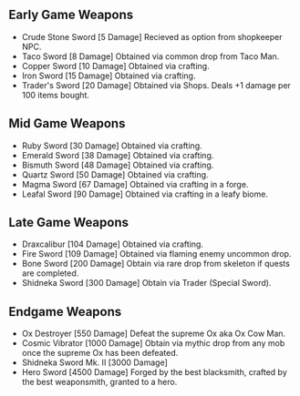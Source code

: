 ## Early Game Weapons
- Crude Stone Sword [5 Damage] Recieved as option from shopkeeper NPC.
- Taco Sword [8 Damage] Obtained via common drop from Taco Man.
- Copper Sword [10 Damage] Obtained via crafting.
- Iron Sword [15 Damage] Obtained via crafting.
- Trader's Sword [20 Damage] Obtained via Shops. Deals +1 damage per 100 items bought.
## Mid Game Weapons
- Ruby Sword [30 Damage] Obtained via crafting.
- Emerald Sword [38 Damage] Obtained via crafting.
- Bismuth Sword [48 Damage] Obtained via crafting.
- Quartz Sword [50 Damage] Obtained via crafting.
- Magma Sword [67 Damage] Obtained via crafting in a forge.
- Leafal Sword [90 Damage] Obtained via crafting in a leafy biome.
## Late Game Weapons
- Draxcalibur [104 Damage] Obtained via crafting.
- Fire Sword [109 Damage] Obtained via flaming enemy uncommon drop.
- Bone Sword [200 Damage] Obtain via rare drop from skeleton if quests are completed.
- Shidneka Sword [300 Damage] Obtain via Trader (Special Sword).
## Endgame Weapons
- Ox Destroyer [550 Damage] Defeat the supreme Ox aka Ox Cow Man.
- Cosmic Vibrator [1000 Damage] Obtain via mythic drop from any mob once the supreme Ox has been defeated.
- Shidneka Sword Mk. II [3000 Damage] 
- Hero Sword [4500 Damage] Forged by the best blacksmith, crafted by the best weaponsmith, granted to a hero.

